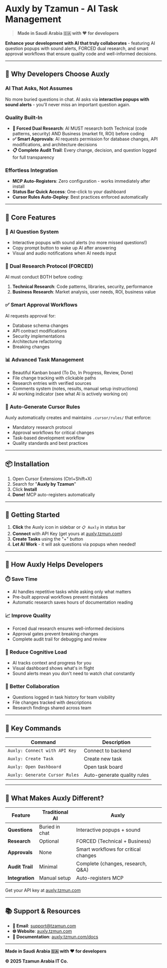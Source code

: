 # Auxly by Tzamun - AI Task Management

> **Made in Saudi Arabia 🇸🇦 with ❤️ for developers**

**Enhance your development with AI that truly collaborates** - featuring AI question popups with sound alerts, FORCED dual research, and smart approval workflows that ensure quality code and well-informed decisions.

---

## 🌟 Why Developers Choose Auxly

### **AI That Asks, Not Assumes**
No more buried questions in chat. AI asks via **interactive popups with sound alerts** - you'll never miss an important question again.

### **Quality Built-In**
- **🔬 Forced Dual Research**: AI MUST research both Technical (code patterns, security) AND Business (market fit, ROI) before coding
- **✅ Smart Approvals**: AI requests permission for database changes, API modifications, and architecture decisions
- **📋 Complete Audit Trail**: Every change, decision, and question logged for full transparency

### **Effortless Integration**
- **MCP Auto-Registers**: Zero configuration - works immediately after install
- **Status Bar Quick Access**: One-click to your dashboard
- **Cursor Rules Auto-Deploy**: Best practices enforced automatically

---

## 🚀 Core Features

### 🔔 **AI Question System**
- Interactive popups with sound alerts (no more missed questions!)
- Copy prompt button to wake up AI after answering
- Visual and audio notifications when AI needs input

### 🔬 **Dual Research Protocol** (FORCED)
AI must conduct BOTH before coding:
1. **Technical Research**: Code patterns, libraries, security, performance
2. **Business Research**: Market analysis, user needs, ROI, business value

### ✅ **Smart Approval Workflows**
AI requests approval for:
- Database schema changes
- API contract modifications
- Security implementations
- Architecture refactoring
- Breaking changes

### 📊 **Advanced Task Management**
- Beautiful Kanban board (To Do, In Progress, Review, Done)
- File change tracking with clickable paths
- Research entries with verified sources
- Comments system (notes, results, manual setup instructions)
- AI working indicator (see what AI is actively working on)

### 🎯 **Auto-Generate Cursor Rules**
Auxly automatically creates and maintains `.cursor/rules/` that enforce:
- Mandatory research protocol
- Approval workflows for critical changes
- Task-based development workflow
- Quality standards and best practices

---

## 📦 Installation

1. Open Cursor Extensions (Ctrl+Shift+X)
2. Search for "**Auxly by Tzamun**"
3. Click **Install**
4. **Done!** MCP auto-registers automatically

---

## 🎯 Getting Started

1. **Click** the Auxly icon in sidebar or `📋 Auxly` in status bar
2. **Connect** with API Key (get yours at [auxly.tzmun.com](https://auxly.tzmun.com))
3. **Create Tasks** using the "+" button
4. **Let AI Work** - it will ask questions via popups when needed!

---

## 💎 How Auxly Helps Developers

### **⏱️ Save Time**
- AI handles repetitive tasks while asking only what matters
- Pre-built approval workflows prevent mistakes
- Automatic research saves hours of documentation reading

### **📈 Improve Quality**
- Forced dual research ensures well-informed decisions
- Approval gates prevent breaking changes
- Complete audit trail for debugging and review

### **🧠 Reduce Cognitive Load**
- AI tracks context and progress for you
- Visual dashboard shows what's in flight
- Sound alerts mean you don't need to watch chat constantly

### **🤝 Better Collaboration**
- Questions logged in task history for team visibility
- File changes tracked with descriptions
- Research findings shared across team

---

## 🎨 Key Commands

| Command | Description |
|---------|-------------|
| `Auxly: Connect with API Key` | Connect to backend |
| `Auxly: Create Task` | Create new task |
| `Auxly: Open Dashboard` | Open task board |
| `Auxly: Generate Cursor Rules` | Auto-generate quality rules |

---

## 🎉 What Makes Auxly Different?

| Feature | Traditional AI | Auxly |
|---------|---------------|-------|
| **Questions** | Buried in chat | Interactive popups + sound |
| **Research** | Optional | FORCED (Technical + Business) |
| **Approvals** | None | Smart workflows for critical changes |
| **Audit Trail** | Minimal | Complete (changes, research, Q&A) |
| **Integration** | Manual setup | Auto-registers MCP |


Get your API key at [auxly.tzmun.com](https://auxly.tzmun.com)

---

## 📚 Support & Resources

- **📧 Email**: support@tzamun.com
- **🌐 Website**: [auxly.tzmun.com](https://auxly.tzmun.com)
- **📖 Documentation**: [auxly.tzmun.com/docs](https://auxly.tzmun.com/docs)

---

**Made in Saudi Arabia 🇸🇦 with ❤️ for developers**

**© 2025 Tzamun Arabia IT Co.**
